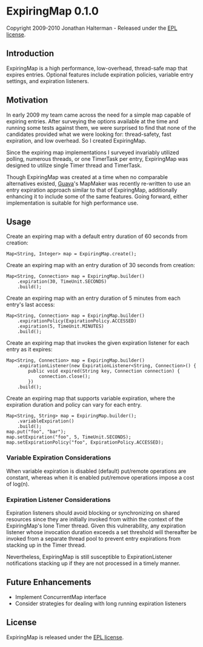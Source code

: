 # ExpiringMap 0.1.0

Copyright 2009-2010 Jonathan Halterman - Released under the [EPL license](http://www.eclipse.org/legal/epl-v10.html).

## Introduction

ExpiringMap is a high performance, low-overhead, thread-safe map that expires entries. Optional features include expiration policies, variable entry settings, and expiration listeners.

## Motivation

In early 2009 my team came across the need for a simple map capable of expiring entries. After surveying the options available at the time and running some tests against them, we were surprised to find that none of the candidates provided what we were looking for: thread-safety, fast expiration, and low overhead. So I created ExpiringMap.

Since the expiring map implementations I surveyed invariably utilized polling, numerous threads, or one TimerTask per entry, ExpiringMap was designed to utilize single Timer thread and TimerTask.

Though ExpiringMap was created at a time when no comparable alternatives existed, [Guava](http://code.google.com/p/guava-libraries/)'s MapMaker was recently re-written to use an entry expiration approach similar to that of ExpiringMap, additionally enhancing it to include some of the same features. Going forward, either implementation is suitable for high performance use.

## Usage

Create an expiring map with a default entry duration of 60 seconds from creation:

    Map<String, Integer> map = ExpiringMap.create();
    
Create an expiring map with an entry duration of 30 seconds from creation:

    Map<String, Connection> map = ExpiringMap.builder()
        .expiration(30, TimeUnit.SECONDS)
        .build();

Create an expiring map with an entry duration of 5 minutes from each entry's last access:

    Map<String, Connection> map = ExpiringMap.builder()
        .expirationPolicy(ExpirationPolicy.ACCESSED)
        .expiration(5, TimeUnit.MINUTES)
        .build(); 

Create an expiring map that invokes the given expiration listener for each entry as it expires:

    Map<String, Connection> map = ExpiringMap.builder()
        .expirationListener(new ExpirationListener<String, Connection>() { 
            public void expired(String key, Connection connection) { 
                connection.close(); 
            })
        .build();
        
Create an expiring map that supports variable expiration, where the expiration duration and policy can vary for each entry.

    Map<String, String> map = ExpiringMap.builder();
        .variableExpiration()
        .build();
    map.put("foo", "bar");
    map.setExpiration("foo", 5, TimeUnit.SECONDS);
    map.setExpirationPolicy("foo", ExpirationPolicy.ACCESSED);

### Variable Expiration Considerations

When variable expiration is disabled (default) put/remote operations are constant, whereas when it is enabled put/remove operations impose a cost of log(n).

### Expiration Listener Considerations

Expiration listeners should avoid blocking or synchronizing on shared resources since they are initially invoked from within the context of the ExpiringMap's lone Timer thread. Given this vulnerability, any expiration listener whose invocation duration exceeds a set threshold will thereafter be invoked from a separate thread pool to prevent entry expirations from stacking up in the Timer thread.

Nevertheless, ExpiringMap is still susceptible to ExpirationListener notifications stacking up if they are not processed in a timely manner.

## Future Enhancements

* Implement ConcurrentMap interface
* Consider strategies for dealing with long running expiration listeners

## License

ExpiringMap is released under the [EPL license](http://www.eclipse.org/legal/epl-v10.html).